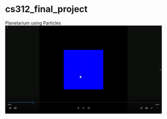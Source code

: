 # cs312_final_project
Planetarium using Particles
[![Planetarium](https://github.com/shaili-regmi/cs312_final_project/blob/main/demos/Movies%20%26%20TV%205_18_2021%208_23_43%20PM.png)](https://vimeo.com/552192864 "Particle Planetarium")
